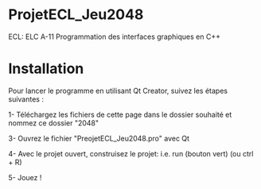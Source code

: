 # ProjetECL_Jeu2048

ECL: ELC A-11 Programmation des interfaces graphiques en C++

# Installation

Pour lancer le programme en utilisant Qt Creator, suivez les étapes suivantes :

1- Téléchargez les fichiers de cette page dans le dossier souhaité et nommez ce dossier "2048"

3- Ouvrez le fichier "PreojetECL_Jeu2048.pro" avec Qt

4- Avec le projet ouvert, construisez le projet: i.e. run (bouton vert) (ou ctrl + R)

5- Jouez !


